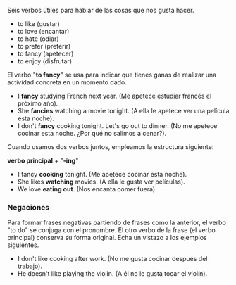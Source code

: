 Seis verbos útiles para hablar de las cosas que nos gusta hacer.

- to like (gustar)
- to love (encantar)
- to hate (odiar)
- to prefer (preferir)
- to fancy (apetecer)
- to enjoy (disfrutar)

El verbo "**to fancy**" se usa para indicar que tienes ganas de realizar una actividad concreta en un momento dado.

- I **fancy** studying French next year. (Me apetece estudiar francés el próximo año).
- She **fancies** watching a movie tonight. (A ella le apetece ver una película esta noche).
- I don't **fancy** cooking tonight. Let's go out to dinner. (No me apetece cocinar esta noche. ¿Por qué no salimos a cenar?).

Cuando usamos dos verbos juntos, empleamos la estructura siguiente:

**verbo principal** + "**-ing**"

- I fancy **cooking** tonight. (Me apetece cocinar esta noche).
- She likes **watching** movies. (A ella le gusta ver películas).
- We love **eating out**. (Nos encanta comer fuera).

### Negaciones

Para formar frases negativas partiendo de frases como la anterior, el verbo "to do" se conjuga con el pronombre. El otro verbo de la frase (el verbo principal) conserva su forma original. Echa un vistazo a los ejemplos siguientes.

- I don't like cooking after work. (No me gusta cocinar después del trabajo).
- He doesn't like playing the violin. (A él no le gusta tocar el violín).